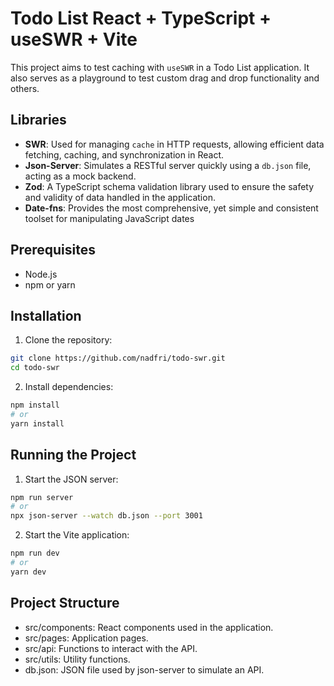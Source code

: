 # Todo List React + TypeScript + useSWR + Vite

This project aims to test caching with `useSWR` in a Todo List application. It also serves as a playground to test custom drag and drop functionality and others.

## Libraries

- **SWR**: Used for managing `cache` in HTTP requests, allowing efficient data fetching, caching, and synchronization in React.
- **Json-Server**: Simulates a RESTful server quickly using a `db.json` file, acting as a mock backend.
- **Zod**: A TypeScript schema validation library used to ensure the safety and validity of data handled in the application.
- **Date-fns**: Provides the most comprehensive, yet simple and consistent toolset for manipulating JavaScript dates


## Prerequisites

- Node.js
- npm or yarn

## Installation

1. Clone the repository:

```sh
git clone https://github.com/nadfri/todo-swr.git
cd todo-swr
```

2. Install dependencies:
```sh
npm install
# or
yarn install
```

## Running the Project

1. Start the JSON server:
```sh
npm run server
# or
npx json-server --watch db.json --port 3001
```

2. Start the Vite application:

```sh
npm run dev
# or
yarn dev
```

## Project Structure
- src/components: React components used in the application.
- src/pages: Application pages.
- src/api: Functions to interact with the API.
- src/utils: Utility functions.
- db.json: JSON file used by json-server to simulate an API.



